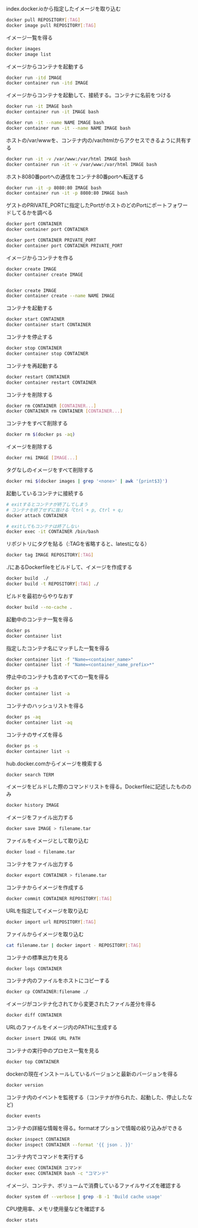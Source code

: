 index.docker.ioから指定したイメージを取り込む

```bash
docker pull REPOSITORY[:TAG]
docker image pull REPOSITORY[:TAG]
```

イメージ一覧を得る

```bash
docker images
docker image list
```

イメージからコンテナを起動する

```bash
docker run -itd IMAGE
docker container run -itd IMAGE
```

イメージからコンテナを起動して、接続する。コンテナに名前をつける

```bash
docker run -it IMAGE bash
docker container run -it IMAGE bash

docker run -it --name NAME IMAGE bash
docker container run -it --name NAME IMAGE bash
```

ホストの/var/wwwを、コンテナ内の/var/htmlからアクセスできるように共有する

```bash
docker run -it -v /var/www:/var/html IMAGE bash
docker container run -it -v /var/www:/var/html IMAGE bash
```

ホスト8080番portへの通信をコンテナ80番portへ転送する

```bash
docker run -it -p 8080:80 IMAGE bash
docker container run -it -p 8080:80 IMAGE bash
```
ゲストのPRIVATE_PORTに指定したPortがホストのどのPortにポートフォワードしてるかを調べる

```bash
docker port CONTAINER
docker container port CONTAINER

docker port CONTAINER PRIVATE_PORT
docker container port CONTAINER PRIVATE_PORT
```

イメージからコンテナを作る

```bash
docker create IMAGE
docker container create IMAGE


docker create IMAGE
docker container create --name NAME IMAGE
```

コンテナを起動する

```bash
docker start CONTAINER
docker container start CONTAINER
```

コンテナを停止する

```bash
docker stop CONTAINER
docker container stop CONTAINER
```

コンテナを再起動する

```bash
docker restart CONTAINER
docker container restart CONTAINER
```

コンテナを削除する


```bash
docker rm CONTAINER [CONTAINER...]
docker CONTAINER rm CONTAINER [CONTAINER...]
```

コンテナをすべて削除する

```bash
docker rm $(docker ps -aq)
```

イメージを削除する

```bash
docker rmi IMAGE [IMAGE...]
```

タグなしのイメージをすべて削除する

```bash
docker rmi $(docker images | grep '<none>' | awk '{print$3}')
```

起動しているコンテナに接続する

```bash
# exitするとコンテナが終了してしまう
# コンテナを終了せずに抜ける「Ctrl + p, Ctrl + q」
docker attach CONTAINER

# exitしてもコンテナは終了しない
docker exec -it CONTAINER /bin/bash
```

リポジトリにタグを貼る（:TAGを省略すると、latestになる）

```bash
docker tag IMAGE REPOSITORY[:TAG]
```

./にあるDockerfileをビルドして、イメージを作成する

```bash
docker build  ./
docker build -t REPOSITORY[:TAG] ./
```

ビルドを最初からやりなおす

```bash
docker build --no-cache .
```

起動中のコンテナ一覧を得る

```bash
docker ps
docker container list
```

指定したコンテナ名にマッチした一覧を得る

```bash
docker container list -f "Name=<container_name>"
docker container list -f "Name=<container_name_prefix>*"
```

停止中のコンテナも含めすべての一覧を得る

```bash
docker ps -a
docker container list -a
```

コンテナのハッシュリストを得る

```bash
docker ps -aq
docker container list -aq
```

コンテナのサイズを得る

```bash
docker ps -s
docker container list -s
```

hub.docker.comからイメージを検索する

```bash
docker search TERM
```

イメージをビルドした際のコマンドリストを得る。Dockerfileに記述したもののみ

```bash
docker history IMAGE
```

イメージをファイル出力する

```bash
docker save IMAGE > filename.tar
```

ファイルをイメージとして取り込む

```bash
docker load < filename.tar
```

コンテナをファイル出力する

```bash
docker export CONTAINER > filename.tar
```

コンテナからイメージを作成する

```bash
docker commit CONTAINER REPOSITORY[:TAG]
```

URLを指定してイメージを取り込む

```bash
docker import url REPOSITORY[:TAG]
```

ファイルからイメージを取り込む

```bash
cat filename.tar | docker import - REPOSITORY[:TAG]
```

コンテナの標準出力を見る

```bash
docker logs CONTAINER
```

コンテナ内のファイルをホストにコピーする

```bash
docker cp CONTAINER:filename ./
```

イメージがコンテナ化されてから変更されたファイル差分を得る

```bash
docker diff CONTAINER
```

URLのファイルをイメージ内のPATHに生成する

```bash
docker insert IMAGE URL PATH
```

コンテナの実行中のプロセス一覧を見る

```bash
docker top CONTAINER
```

dockerの現在インストールしているバージョンと最新のバージョンを得る

```bash
docker version
```

コンテナ内のイベントを監視する（コンテナが作られた、起動した、停止したなど)

```bash
docker events
```

コンテナの詳細な情報を得る。formatオプションで情報の絞り込みができる

```bash
docker inspect CONTAINER
docker inspect CONTAINER --format '{{ json . }}'
```

コンテナ内でコマンドを実行する

```bash
docker exec CONTAINER コマンド
docker exec CONTAINER bash -c "コマンド"
```

イメージ、コンテナ、ボリュームで消費しているファイルサイズを確認する

```bash
docker system df --verbose | grep -B -1 'Build cache usage'
```

CPU使用率、メモリ使用量などを確認する

```bash
docker stats
```
